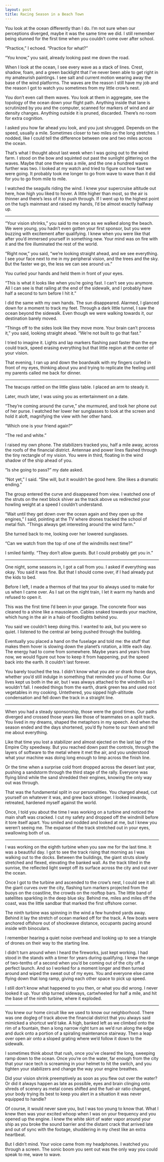 ```yaml
---
layout: post
title: Racing Season in a Beach Town
---
```

You look at the ocean differently than I do. I’m not sure when our perceptions diverged, maybe it was the same time we did. I still remember being stunned for the first time when you couldn’t come over after school.

“Practice,” I echoed. “Practice for what?”

“You know,” you said, already looking past me down the road.

When I look at the ocean, I see every wave as a stack of lines. Crest, shadow, foam, and a green backlight that I’ve never been able to get right in my amateurish paintings. I see salt and current motion wearing away the base of the wind platforms. The waves are the reason I still have my job and the reason I got to watch you sometimes from my little crow’s nest.

You don’t even call them waves. You look at them in aggregate, see the topology of the ocean down your flight path. Anything inside that lane is scrutinized by you and the computer, scanned for markers of wind and air density changes. Anything outside it is pruned, discarded. There’s no room for extra cognition.

I asked you how far ahead you look, and you just shrugged. Depends on the speed, usually a mile. Sometimes closer to two miles on the long stretches. I nodded, like I could tell the difference between one and two miles across the ocean. 

That’s what I thought about last week when I was going out to the wind farm. I stood on the bow and squinted out past the sunlight glittering on the waves. Maybe that one there was a mile, and the one a hundred waves further was two. I looked at my watch and tried to figure out how fast we were going. It probably took me longer to go from wave to wave than it did for you to go from mile to mile.

I watched the seagulls riding the wind. I knew your supercruise altitude out here, how high you liked to hover. A little higher than most, so the air is thinner and there’s less of it to push through. If I went up to the highest point on the tug’s mainmast and raised my hands, I’d be almost exactly halfway up.

---

“Your vision shrinks,” you said to me once as we walked along the beach. We were young, you hadn’t even gotten your first sponsor, but you were buzzing with excitement after qualifying. I knew when you were like that after you’d immersed yourself in something new. Your mind was on fire with it and the fire illuminated the rest of the world.

“Right now,” you said, “we’re looking straight ahead, and we see everything. I see your face next to me in my peripheral vision, and the trees and the sky. But the faster we go, the less we can see around us.”

You curled your hands and held them in front of your eyes.

“This is what it looks like when you’re going fast. I can’t see you anymore. All I can see is that railing at the end of the sidewalk, and I probably have half a second to turn before I hit it.”

I did the same with my own hands. The sun disappeared. Alarmed, I glanced down for a moment to track my feet. Through a dark little tunnel, I saw the ocean beyond the sidewalk. Even though we were walking towards it, our destination barely moved.

“Things off to the sides look like they move more. Your brain can’t process it,” you said, looking straight ahead. “We’re not built to go that fast.”

I tried to imagine it. Lights and lap markers flashing past faster than the eye could track, speed erasing everything but that little region at the center of your vision.

That evening, I ran up and down the boardwalk with my fingers curled in front of my eyes, thinking about you and trying to replicate the feeling until my parents called me back for dinner.

---

The teacups rattled on the little glass table. I placed an arm to steady it.

Later, much later, I was using you as entertainment on a date. 

“They’re coming around the curve,” she murmured, and took her phone out of her purse. I watched her lower her sunglasses to look at the screen and hold it aloft, magnifying the view with her other hand.

“Which one is your friend again?”

“The red and white.”

I raised my own phone. The stabilizers tracked you, half a mile away, across the roofs of the financial district. Antennae and power lines flashed through the tiny rectangle of my vision. You were in third, floating in the wind shadow of the ship ahead of you.

“Is she going to pass?” my date asked.

“Not yet,” I said. “She will, but it wouldn’t be good here. She likes a dramatic ending.”

The group entered the curve and disappeared from view. I watched one of the struts on the next block shiver as the track above us redirected your howling weight at a speed I couldn’t understand.

“Wait until they get down over the ocean again and they open up the engines,” I said, pointing at the TV where drones tracked the school of metal fish. “Things always get interesting around the wind farm.”

She turned back to me, looking over her lowered sunglasses.

“Can we watch from the top of one of the windmills next time?”

I smiled faintly. “They don’t allow guests. But I could probably get you in.”

---

One night, some seasons in, I got a call from you. I asked if everything was okay. You said it was fine. But that I should come over, if I had already put the kids to bed.

Before I left, I made a thermos of that tea your tío always used to make for us when I came over. As I sat on the night train, I let it warm my hands and refused to open it.

This was the first time I’d been in your garage. The concrete floor was cleaned to a shine like a mausoleum. Cables snaked towards your machine, which hung in the air in a halo of floodlights behind you.

You said we couldn’t keep doing this. I wanted to ask, but you were so quiet. I listened to the central air being pushed through the building.

Eventually you placed a hand on the fuselage and told me: the stuff that makes them hover is slowing down the planet’s rotation, a little each day. The energy had to come from somewhere. Maybe years and years from now, we would figure out how to keep it from happening, put the speed back into the earth. It couldn’t last forever.

You barely touched the tea. I didn’t know what you ate or drank those days, whether you’d still indulge in something that reminded you of home. Our lives kept us both in the air, but I was always attached to the windmills so I wouldn’t fall. I needed things from the earth, drank green tea and used root vegetables in my cooking. Untethered, you sipped high-altitude condensation and fell down the track in a straight line.

---

When you had a steady sponsorship, those were the good times. Our paths diverged and crossed those years like those of teammates on a split track. You lived in my dreams, shaped the metaphors in my speech. And when the season ended and the days shortened, you’d fly home to our town and tell me about everything.

Like that time you lost a stabilizer and almost ejected on the last lap of the Empire City speedway. But you reached down past the controls, through the layers of software to the metal where it met the air, and you understood what your machine was doing long enough to limp across the finish line.

Or the time when a surprise cold front dropped across the desert last year, pushing a sandstorm through the third stage of the rally. Everyone was flying blind while the sand shredded their engines, knowing the only way out was through.

That was the fundamental split in our personalities. You charged ahead, cut yourself on whatever it was, and grew back stronger. I looked inwards, retreated, hardened myself against the world.

Once, I told you about the time I was working on a turbine and noticed the main shaft was cracked. I cut my safety and dropped off the windmill before it tore itself apart. You smiled and nodded and looked at me, but I knew you weren’t seeing me. The expanse of the track stretched out in your eyes, swallowing both of us.

---

I was working on the eighth turbine when you saw me for the last time. It was a beautiful day. I got to see the track rising that morning as I was walking out to the docks. Between the buildings, the giant struts slowly stretched and flexed, elevating the banked wall. As the track tilted in the sunrise, the reflected light swept off its surface across the city and out over the ocean.

Once I got to the turbine and ascended to the crow’s nest, I could see it all: the giant curves over the city, flashing turn markers projected from the buoys on the coastline, the crowds on the rooftop bars. The little band of satellites sparkling in the deep blue sky. Behind me, miles and miles off the coast, was the little sandbar that marked the first offshore corner.

The ninth turbine was spinning in the wind a few hundred yards away. Behind it lay the stretch of ocean marked off for the track. A few boats were anchored offshore out of shockwave distance, occupants pacing around inside with binoculars.

I remember hearing a quiet noise overhead and looking up to see a triangle of drones on their way to the starting line.

I didn’t turn around when I heard the fireworks, just kept working. I had stood in the stands with a timer for years during qualifying. I knew the range of two-tenths of a second when you’d be coming out of the city off a perfect launch. And so I worked for a moment longer and then turned around and wiped the sweat out of my eyes. You and everyone else came flying down that long ramp, giving each other space to pick up speed.

I still don’t know what happened to you then, or what you did wrong. I never looked it up. Your ship turned sideways, cartwheeled for half a mile, and hit the base of the ninth turbine, where it exploded.

---

You knew our home circuit like we used to know our neighborhood. There was one dogleg of track above the financial district that you always said mimicked a shortcut we’d take. A high, banked left as we climbed onto the rim of a fountain, then a long narrow right turn as we’d run along the edge and duck onto a portion of a spiraling maintenance stairway. Then a leap over open air onto a sloped grating where we’d follow it down to the sidewalk.

I sometimes think about that rush, once you’ve cleared the long, sweeping ramp down to the ocean. Once you’re on the water, far enough from the city that your race tech is screaming in your helmet to hit the switch, and you tighten your stabilizers and change the way your engine breathes.

Did your vision shrink preemptively as soon as you flew out over the water? Or did it always happen as late as possible, eyes and brain clinging onto shreds of scenery as metal cones shifted and the fuel-air ratio changed, your body trying its best to keep you alert in a situation it was never equipped to handle?

Of course, it would never save you, but I was too young to know that. What I knew then was your excited whoop when I was on your frequency and you opened up the engine. I knew the white skirt of water vapor around your ship as you broke the sound barrier and the distant crack that arrived late and out of sync with the footage, shuddering in my chest like an extra heartbeat.

But I didn’t mind. Your voice came from my headphones. I watched you through a screen. The sonic boom you sent out was the only way you could speak to me, wave to wave.
